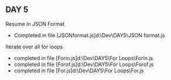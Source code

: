 ## DAY 5

Resume in JSON Format
 * Completed in file [JSONformat.js]d:\Dev\DAY5\JSON format.js

Iterate over all for loops
* completed in file [Forin.js]d:\Dev\DAY5\For Loops\Forin.js
* completed in file [Forof.js]d:\Dev\DAY5\For Loops\Forof.js
* completed in file [For.js]d:\Dev\DAY5\For Loops\For.js